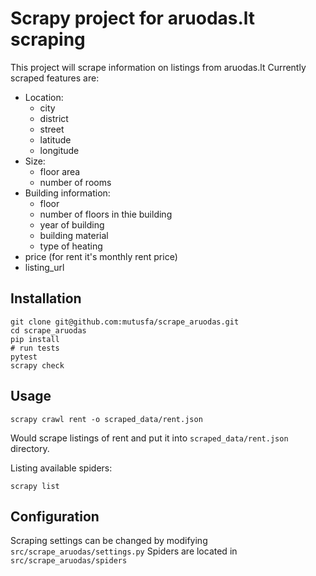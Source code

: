 # Scrapy project for aruodas.lt scraping

This project will scrape information on listings from aruodas.lt
Currently scraped features are:

- Location:
  - city
  - district
  - street
  - latitude
  - longitude
- Size:
  - floor area
  - number of rooms
- Building information:
  - floor
  - number of floors in thie building
  - year of building
  - building material
  - type of heating
- price (for rent it's monthly rent price)
- listing_url


## Installation

```
git clone git@github.com:mutusfa/scrape_aruodas.git
cd scrape_aruodas
pip install
# run tests
pytest
scrapy check
```

## Usage

```
scrapy crawl rent -o scraped_data/rent.json
```
Would scrape listings of rent and put it into `scraped_data/rent.json` directory.

Listing available spiders:
```
scrapy list
```

## Configuration

Scraping settings can be changed by modifying `src/scrape_aruodas/settings.py`
Spiders are located in `src/scrape_aruodas/spiders`
